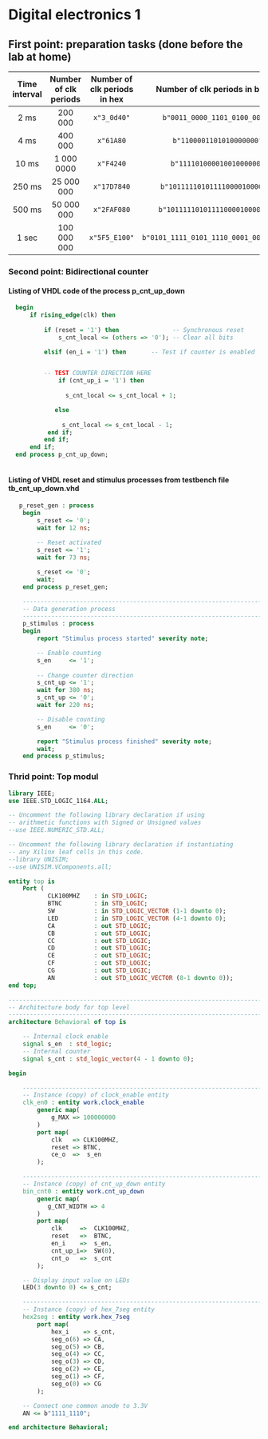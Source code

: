 # Digital electronics 1
## First point: preparation tasks (done before the lab at home)

   | **Time interval** | **Number of clk periods** | **Number of clk periods in hex** | **Number of clk periods in binary** |
   | :-: | :-: | :-: | :-: |
   | 2&nbsp;ms | 200 000 | `x"3_0d40"` | `b"0011_0000_1101_0100_0000"` |
   | 4&nbsp;ms | 400 000 | `x"61A80`   | `b"1100001101010000000"`      |
   | 10&nbsp;ms | 1 000 0000 |`x"F4240`| `b"11110100001001000000"`     |
   | 250&nbsp;ms |25 000 000|`x"17D7840`|`b"1011111010111100001000000"`|
   | 500&nbsp;ms |50 000 000|`x"2FAF080`|`b"10111110101111000010000000"`|
   | 1&nbsp;sec | 100 000 000 | `x"5F5_E100"` | `b"0101_1111_0101_1110_0001_0000_0000"` |
   
   
   ### Second point: Bidirectional counter
   
   #### Listing of VHDL code of the process p_cnt_up_down
  ```vhdl 
    begin
        if rising_edge(clk) then
        
            if (reset = '1') then               -- Synchronous reset
                s_cnt_local <= (others => '0'); -- Clear all bits

            elsif (en_i = '1') then       -- Test if counter is enabled


            -- TEST COUNTER DIRECTION HERE
                if (cnt_up_i = '1') then
                
                  s_cnt_local <= s_cnt_local + 1;
 
               else 
                 
                 s_cnt_local <= s_cnt_local - 1;
             end if;
            end if;
        end if;
    end process p_cnt_up_down;
   
 ```
 
  #### Listing of VHDL reset and stimulus processes from testbench file tb_cnt_up_down.vhd
  
```vhdl 
   p_reset_gen : process
    begin
        s_reset <= '0';
        wait for 12 ns;
        
        -- Reset activated
        s_reset <= '1';
        wait for 73 ns;

        s_reset <= '0';
        wait;
    end process p_reset_gen;

    --------------------------------------------------------------------
    -- Data generation process
    --------------------------------------------------------------------
    p_stimulus : process
    begin
        report "Stimulus process started" severity note;

        -- Enable counting
        s_en     <= '1';
        
        -- Change counter direction
        s_cnt_up <= '1';
        wait for 380 ns;
        s_cnt_up <= '0';
        wait for 220 ns;

        -- Disable counting
        s_en     <= '0';

        report "Stimulus process finished" severity note;
        wait;
    end process p_stimulus;
 ```
 
 ### Thrid point: Top modul

```vhdl
library IEEE;
use IEEE.STD_LOGIC_1164.ALL;

-- Uncomment the following library declaration if using
-- arithmetic functions with Signed or Unsigned values
--use IEEE.NUMERIC_STD.ALL;

-- Uncomment the following library declaration if instantiating
-- any Xilinx leaf cells in this code.
--library UNISIM;
--use UNISIM.VComponents.all;

entity top is
    Port ( 
           CLK100MHZ    : in STD_LOGIC;
           BTNC         : in STD_LOGIC;
           SW           : in STD_LOGIC_VECTOR (1-1 downto 0);
           LED          : in STD_LOGIC_VECTOR (4-1 downto 0);
           CA           : out STD_LOGIC;
           CB           : out STD_LOGIC;
           CC           : out STD_LOGIC;
           CD           : out STD_LOGIC;
           CE           : out STD_LOGIC;
           CF           : out STD_LOGIC;
           CG           : out STD_LOGIC;
           AN           : out STD_LOGIC_VECTOR (8-1 downto 0));
end top;

------------------------------------------------------------------------
-- Architecture body for top level
------------------------------------------------------------------------
architecture Behavioral of top is

    -- Internal clock enable
    signal s_en  : std_logic;
    -- Internal counter
    signal s_cnt : std_logic_vector(4 - 1 downto 0);

begin

    --------------------------------------------------------------------
    -- Instance (copy) of clock_enable entity
    clk_en0 : entity work.clock_enable
        generic map(
            g_MAX => 100000000
        )
        port map(
            clk   => CLK100MHZ,
            reset => BTNC,
            ce_o  =>  s_en
        );

    --------------------------------------------------------------------
    -- Instance (copy) of cnt_up_down entity
    bin_cnt0 : entity work.cnt_up_down
        generic map(
           g_CNT_WIDTH => 4
        )
        port map(
            clk     =>  CLK100MHZ,
            reset   =>  BTNC,
            en_i    =>  s_en,
            cnt_up_i=>  SW(0),
            cnt_o   =>  s_cnt
        );          

    -- Display input value on LEDs
    LED(3 downto 0) <= s_cnt;

    --------------------------------------------------------------------
    -- Instance (copy) of hex_7seg entity
    hex2seg : entity work.hex_7seg
        port map(
            hex_i    => s_cnt,
            seg_o(6) => CA,
            seg_o(5) => CB,
            seg_o(4) => CC,
            seg_o(3) => CD,
            seg_o(2) => CE,
            seg_o(1) => CF,
            seg_o(0) => CG
        );

    -- Connect one common anode to 3.3V
    AN <= b"1111_1110";

end architecture Behavioral;
 ```

